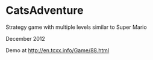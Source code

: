 # CatsAdventure

Strategy game with multiple levels similar to Super Mario

December 2012

Demo at http://en.tcxx.info/Game/88.html
